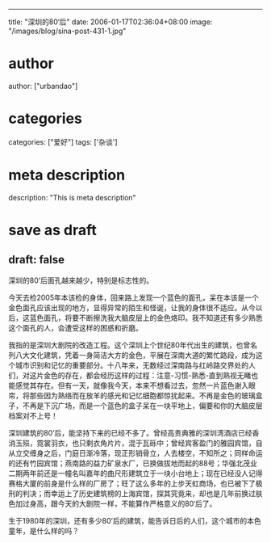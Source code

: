 
---
title: "深圳的80‘后"
date: 2006-01-17T02:36:04+08:00
image: "/images/blog/sina-post-431-1.jpg"
# author
author: ["urbandao"]
# categories
categories: ["爱好"]
tags: ['杂谈']
# meta description
description: "This is meta description"
# save as draft
draft: false
---

深圳的80’后面孔越来越少，特别是标志性的。

今天去检2005年本该检的身体，回来路上发现一个蓝色的面孔，呆在本该是一个金色面孔应该出现的地方，显得异常的陌生和怪诞，让我的身体很不适应。从今以后，这蓝色面孔，将要不断擦洗我大脑皮层上的金色烙印。我不知道还有多少熟悉这个面孔的人，会遭受这样的困惑和折磨。

我指的是深圳大剧院的改造工程。这个深圳上个世纪80年代出生的建筑，也曾名列八大文化建筑，凭着一身简洁大方的金色，平展在深南大道的繁忙路段，成为这个城市识别和记忆的重要部分。十八年来，无数经过深南路与红岭路交界处的人们，对这片金色的存在，都会经历这样的过程：注意-习惯-熟悉-直到熟视无睹也能感觉其存在。但有一天，就像我今天，本来不想看过去，忽然一片蓝色谢入眼帘，将那些因为熟络而在放羊的感光和记忆细胞都惊扰起来。不再是金色的玻璃盒子，不再是下沉广场，而是一个蓝色的盒子呆在一块平地上，偏要和你的大脑皮层档案对不上号！

深圳建筑的80’后，能坚持下来的已经不多了。曾经高贵典雅的深圳湾酒店已经香消玉殒，霓裳羽衣，也只剩衣角片片，混于瓦砾中；曾经宾客盈门的雅园宾馆，自从立交缠身之后，门庭日渐冷落，现正形销骨立，人去楼空，不知所之；同样命运的还有竹园宾馆；燕南路的益力矿泉水厂，已换做拔地而起的88号；华强北茂业二期两年前还是一幢名叫嘉年的曲尺形建筑立于一块小台地上；现在已经没人记得赛格大厦的前身是什么样的厂房了；旺了这么多年的上步天虹商场，也已被下了极刑的判决；而幸运上了历史建筑榜的上海宾馆，探其究竟来，却也是几年前换过肤色加过身高，跟今天的大剧院一样，不能算作严格意义的80‘后了。

生于1980年的深圳，还有多少80’后的建筑，能告诉日后的人们，这个城市的本色童年，是什么样的吗？
